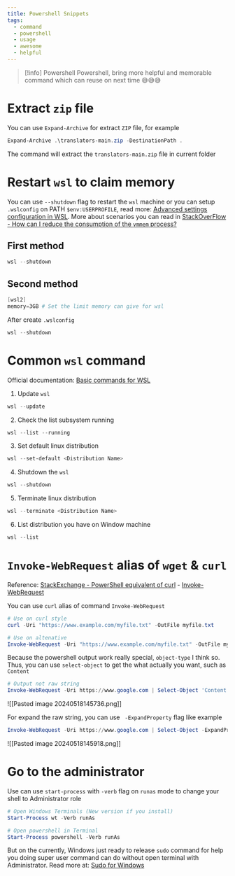 ```yaml
---
title: Powershell Snippets
tags:
  - command
  - powershell
  - usage
  - awesome
  - helpful
---
```

>[!info]
>Powershell Powershell, bring more helpful and memorable command which can reuse on next time 😅😅😅

# Extract `zip` file

You can use `Expand-Archive` for extract `ZIP` file, for example

```powershell
Expand-Archive .\translators-main.zip -DestinationPath .
```

The command will extract the `translators-main.zip` file in current folder


# Restart `wsl` to claim memory

You can use `--shutdown` flag to restart the `wsl` machine or you can setup `.wslconfig` on PATH `$env:USERPROFILE`, read more: [Advanced settings configuration in WSL](https://learn.microsoft.com/en-us/windows/wsl/wsl-config). More about scenarios you can read in [StackOverFlow - How can I reduce the consumption of the `vmmem` process?](https://superuser.com/questions/1559170/how-can-i-reduce-the-consumption-of-the-vmmem-process)

## First method

```powershell
wsl --shutdown
```

## Second method

```powershell title=".wslconfig"
[wsl2]
memory=3GB # Set the limit memory can give for wsl
```

After create `.wslconfig`

```powershell
wsl --shutdown
```

# Common `wsl` command

Official documentation: [Basic commands for WSL](https://learn.microsoft.com/en-us/windows/wsl/basic-commands)

1. Update `wsl`

```powershell 
wsl --update
```

2. Check the list subsystem running

```powershell
wsl --list --running
```

3. Set default linux distribution

```powershell
wsl --set-default <Distribution Name>
```

4. Shutdown the `wsl`

```powershell
wsl --shutdown
```

5. Terminate linux distribution

```powershell
wsl --terminate <Distribution Name>
```

6. List distribution you have on Window machine

```powershell
wsl --list
```

# `Invoke-WebRequest` alias of `wget` & `curl`

Reference: [StackExchange - PowerShell equivalent of curl](https://superuser.com/questions/344927/powershell-equivalent-of-curl) - [Invoke-WebRequest](https://learn.microsoft.com/en-us/powershell/module/microsoft.powershell.utility/invoke-webrequest?view=powershell-7.4)

You can use `curl` alias of command `Invoke-WebRequest`

```powershell
# Use on curl style
curl -Uri "https://www.example.com/myfile.txt" -OutFile myfile.txt

# Use on altenative
Invoke-WebRequest -Uri "https://www.example.com/myfile.txt" -OutFile myfile.txt
```

Because the powershell output work really special, `object-type` I think so. Thus, you can use `select-object` to get the what actually you want, such as `Content`

```powershell
# Output not raw string
Invoke-WebRequest -Uri https://www.google.com | Select-Object 'Content'
```

![[Pasted image 20240518145736.png]]

For expand the raw string, you can use ` -ExpandProperty` flag like example

```powershell
Invoke-WebRequest -Uri https://www.google.com | Select-Object -ExpandProperty 'Content'
```

![[Pasted image 20240518145918.png]]

# Go to the administrator

Use can use `start-process` with `-verb` flag on `runas` mode to change your shell to Administrator role

```powershell
# Open Windows Terminals (New version if you install)
Start-Process wt -Verb runAs

# Open powershell in Terminal
Start-Process powershell -Verb runAs
```

But on the currently, Windows just ready to release `sudo` command for help you doing super user command can do without open terminal with Administrator. Read more at: [Sudo for Windows](https://learn.microsoft.com/en-us/windows/sudo/)

